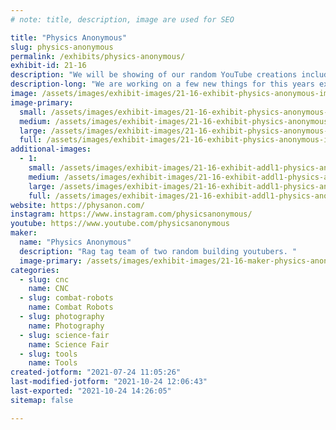 ```yaml
---
# note: title, description, image are used for SEO

title: "Physics Anonymous"
slug: physics-anonymous
permalink: /exhibits/physics-anonymous/
exhibit-id: 21-16
description: "We will be showing of our random YouTube creations including our updated cloud chamber design."
description-long: "We are working on a few new things for this years exhibit, including our entry into the RoboRuckus Competition. Come check us out."
image: /assets/images/exhibit-images/21-16-exhibit-physics-anonymous-img-20191110-130420-large.jpg
image-primary: 
  small: /assets/images/exhibit-images/21-16-exhibit-physics-anonymous-img-20191110-130420-small.jpg
  medium: /assets/images/exhibit-images/21-16-exhibit-physics-anonymous-img-20191110-130420-medium.jpg
  large: /assets/images/exhibit-images/21-16-exhibit-physics-anonymous-img-20191110-130420-large.jpg
  full: /assets/images/exhibit-images/21-16-exhibit-physics-anonymous-img-20191110-130420-full.jpg
additional-images: 
  - 1:
    small: /assets/images/exhibit-images/21-16-exhibit-addl1-physics-anonymous-img-20191110-161413-small.jpg
    medium: /assets/images/exhibit-images/21-16-exhibit-addl1-physics-anonymous-img-20191110-161413-medium.jpg
    large: /assets/images/exhibit-images/21-16-exhibit-addl1-physics-anonymous-img-20191110-161413-large.jpg
    full: /assets/images/exhibit-images/21-16-exhibit-addl1-physics-anonymous-img-20191110-161413-full.jpg
website: https://physanon.com/
instagram: https://www.instagram.com/physicsanonymous/
youtube: https://www.youtube.com/physicsanonymous
maker: 
  name: "Physics Anonymous"
  description: "Rag tag team of two random building youtubers. "
  image-primary: /assets/images/exhibit-images/21-16-maker-physics-anonymous-screenshot-20180322-162059-01-medium.png
categories: 
  - slug: cnc
    name: CNC
  - slug: combat-robots
    name: Combat Robots
  - slug: photography
    name: Photography
  - slug: science-fair
    name: Science Fair
  - slug: tools
    name: Tools
created-jotform: "2021-07-24 11:05:26"
last-modified-jotform: "2021-10-24 12:06:43"
last-exported: "2021-10-24 14:26:05"
sitemap: false

---
```

